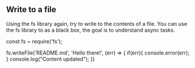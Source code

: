 ## Write to a file
Using the fs library again, try to write to the contents of a file.
You can use the fs library to as a black box, the goal is to understand async tasks.

const fs = require('fs');

fs.writeFile('README.md', 'Hello there!', (err) => {
    if(err){
        console.error(err);
    }
    console.log("Content updated");
})